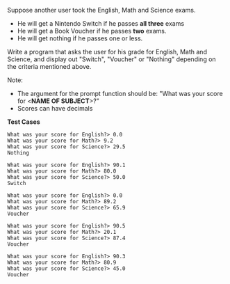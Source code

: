  Suppose another user took the English, Math and Science exams.

- He will get a Nintendo Switch if he passes **all three** exams
- He will get a Book Voucher if he passes **two** exams.
- He will get nothing if he passes one or less.

Write a program that asks the user for his grade for English, Math and Science, and display out "Switch", "Voucher" or "Nothing" depending on the criteria mentioned above. 

Note:

- The argument for the prompt function should be: "What was your score for <**NAME OF SUBJECT**>?"
- Scores can have decimals 

**Test Cases**
```
What was your score for English?> 0.0
What was your score for Math?> 9.2
What was your score for Science?> 29.5
Nothing
```

```
What was your score for English?> 90.1
What was your score for Math?> 80.0
What was your score for Science?> 50.0
Switch
```

```
What was your score for English?> 0.0
What was your score for Math?> 89.2
What was your score for Science?> 65.9
Voucher
```

```
What was your score for English?> 90.5
What was your score for Math?> 20.1
What was your score for Science?> 87.4
Voucher
```

```
What was your score for English?> 90.3
What was your score for Math?> 80.9
What was your score for Science?> 45.0
Voucher
```

